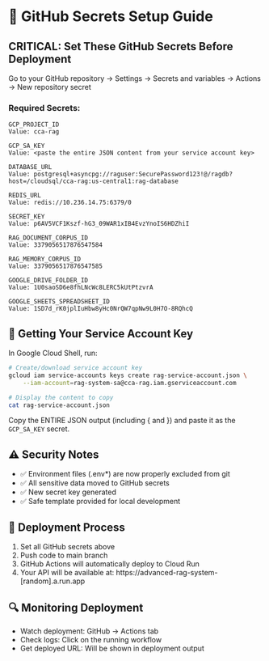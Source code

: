 # 🔐 GitHub Secrets Setup Guide

## CRITICAL: Set These GitHub Secrets Before Deployment

Go to your GitHub repository → Settings → Secrets and variables → Actions → New repository secret

### Required Secrets:

```
GCP_PROJECT_ID
Value: cca-rag

GCP_SA_KEY
Value: <paste the entire JSON content from your service account key>

DATABASE_URL
Value: postgresql+asyncpg://raguser:SecurePassword123!@/ragdb?host=/cloudsql/cca-rag:us-central1:rag-database

REDIS_URL
Value: redis://10.236.14.75:6379/0

SECRET_KEY
Value: p6AV5VCF1Kszf-hG3_09WAR1xIB4EvzYnoIS6HDZhiI

RAG_DOCUMENT_CORPUS_ID
Value: 3379056517876547584

RAG_MEMORY_CORPUS_ID
Value: 3379056517876547585

GOOGLE_DRIVE_FOLDER_ID
Value: 1U0saoSD6e8fhLNcWc8LERC5kUtPtzvrA

GOOGLE_SHEETS_SPREADSHEET_ID
Value: 1SD7d_rK0jplIuHbw8yHc0NrQW7qpNw9L0H7O-8RQhcQ
```

## 🔑 Getting Your Service Account Key

In Google Cloud Shell, run:

```bash
# Create/download service account key
gcloud iam service-accounts keys create rag-service-account.json \
    --iam-account=rag-system-sa@cca-rag.iam.gserviceaccount.com

# Display the content to copy
cat rag-service-account.json
```

Copy the ENTIRE JSON output (including { and }) and paste it as the `GCP_SA_KEY` secret.

## ⚠️ Security Notes

- ✅ Environment files (.env*) are now properly excluded from git
- ✅ All sensitive data moved to GitHub secrets
- ✅ New secret key generated
- ✅ Safe template provided for local development

## 🚀 Deployment Process

1. Set all GitHub secrets above
2. Push code to main branch
3. GitHub Actions will automatically deploy to Cloud Run
4. Your API will be available at: https://advanced-rag-system-[random].a.run.app

## 🔍 Monitoring Deployment

- Watch deployment: GitHub → Actions tab
- Check logs: Click on the running workflow
- Get deployed URL: Will be shown in deployment output
